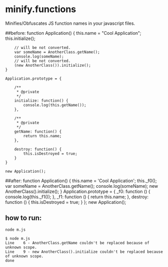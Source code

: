 # minify.functions

Minifies/Obfuscates JS function names in your javascript files.

##before:
    function Application() {
        this.name = "Cool Application";
        this.initialize();

        // will be not converted.
        var someName = AnotherClass.getName();
        console.log(someName);
        // will be not converted.
        (new AnotherClass()).initialize();
    }

    Application.prototype = {

        /**
         * @private
         */
        initialize: function() {
            console.log(this.getName());
        },

        /**
         * @private
         */
        getName: function() {
            return this.name;
        },

        destroy: function() {
            this.isDestroyed = true;
        }
    }

    new Application();

##after:
    function Application() {
        this.name = 'Cool Application';
        this._f0();
        var someName = AnotherClass.getName();
        console.log(someName);
        new AnotherClass().initialize();
    }
    Application.prototype = {
        _f0: function () {
            console.log(this._f1());
        },
        _f1: function () {
            return this.name;
        },
        destroy: function () {
            this.isDestroyed = true;
        }
    };
    new Application();

## how to run:
    node m.js

    $ node m.js 
    Line    6 - AnotherClass.getName couldn't be replaced because of unknown scope.
    Line    9 - new AnotherClass().initialize couldn't be replaced because of unknown scope.
    done